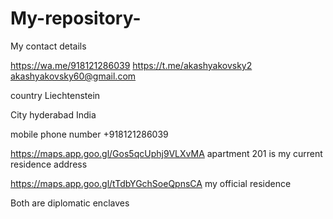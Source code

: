 # My-repository-

My contact details 

https://wa.me/918121286039
https://t.me/akashyakovsky2
akashyakovsky60@gmail.com 

country Liechtenstein 

City hyderabad India 

mobile phone number +918121286039

https://maps.app.goo.gl/Gos5qcUphj9VLXvMA apartment 201 is my current residence address 

https://maps.app.goo.gl/tTdbYGchSoeQpnsCA my official residence 

Both are diplomatic enclaves
